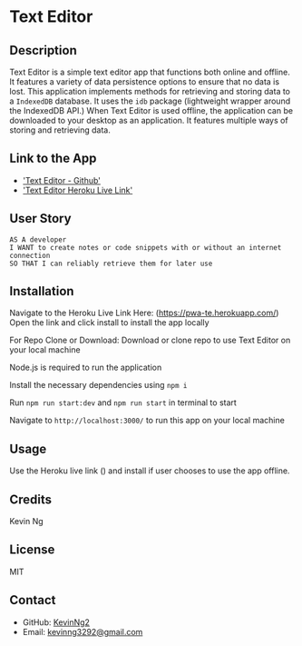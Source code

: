 # Text Editor

## Description
Text Editor is a simple text editor app that functions both online and offline. It features a variety of data persistence options to ensure that no data is lost. This application implements methods for retrieving and storing data to a `IndexedDB` database. It uses the `idb` package (lightweight wrapper around the IndexedDB API.) When Text Editor is used offline, the application can be downloaded to your desktop as an application. It features multiple ways of storing and retrieving data.

## Link to the App
* ['Text Editor - Github'](https://github.com/KevinNg2/PWA-Text-Editor)
* ['Text Editor Heroku Live Link'](https://pwa-te.herokuapp.com/)

<!-- screenshots -->

## User Story
```
AS A developer
I WANT to create notes or code snippets with or without an internet connection
SO THAT I can reliably retrieve them for later use
```

## Installation
Navigate to the Heroku Live Link Here: (https://pwa-te.herokuapp.com/) 
Open the link and click install to install the app locally 

For Repo Clone or Download:
Download or clone repo to use Text Editor on your local machine

Node.js is required to run the application

Install the necessary dependencies using `npm i`

Run `npm run start:dev` and `npm run start` in terminal to start

Navigate to `http://localhost:3000/` to run this app on your local machine

## Usage
Use the Heroku live link () and install if user chooses to use the app offline. 

## Credits
Kevin Ng

## License 
MIT

## Contact
- GitHub: [KevinNg2](https://github.com/KevinNg2)
- Email: [kevinng3292@gmail.com](mailto:kevinng3292@gmail.com)